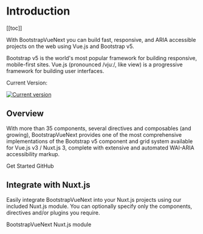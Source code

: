 # Introduction

<ClientOnly>
  <Teleport to=".bd-toc">

[[toc]]

  </Teleport>
</ClientOnly>

<div class="lead mb-5">

With BootstrapVueNext you can build fast, responsive, and ARIA accessible projects on the web using Vue.js and Bootstrap v5.

</div>

<BRow>
  <BCol class="text-center" cols="12" sm="6">
    <BLink class="card-link" href="https://getbootstrap.com" target="_blank" rel="noopener">
      <BCard class="p-3">
        <BootstrapIcon aria-hidden class="icon-lg" />
        <BCardText class="mt-4">
          Bootstrap v5 is the world's most popular framework for building responsive, mobile-first sites.
        </BCardText>
      </BCard>
    </BLink>
  </BCol>
  <BCol class="text-center">
    <BLink class="card-link" href="https://vuejs.org" target="_blank" rel="noopener">
      <BCard class="p-3">
        <VueIcon aria-hidden class="icon-lg" />
        <BCardText class="mt-4">
          Vue.js (pronounced /vjuː/, like view) is a progressive framework for building user interfaces.
        </BCardText>
      </BCard>
    </BLink>
  </BCol>
</BRow>

<p class="mb-2 d-flex small">Current Version:</p>
<a href="https://www.npmjs.com/package/bootstrap-vue-next" target="_blank" rel="noopener">
  <img src="https://flat.badgen.net/npm/v/bootstrap-vue-next" alt="Current version">
</a>

## Overview

With more than 35 components, several directives and composables (and growing), BootstrapVueNext provides one of the most comprehensive implementations of the Bootstrap v5 component and grid system available for Vue.js v3 / Nuxt.js 3, complete with extensive and automated WAI-ARIA accessibility markup.

<div class="d-flex gap-2 mt-4">
  <BButton :to="withBase('/docs')" variant="primary">Get Started</BButton>
  <BButton :href="globalData.githubUrl" target="_blank" rel="noopener" variant="outline-secondary">GitHub</BButton>
</div>

## Integrate with Nuxt.js

Easily integrate BootstrapVueNext into your Nuxt.js projects using our included Nuxt.js module. You can optionally specify only the components, directives and/or plugins you require.

<BButton variant="secondary" :to="withBase('/docs#installation-nuxt-js-3')" class="mt-3">BootstrapVueNext Nuxt.js module</BButton>

<script setup lang="ts">
import {
  BButton,
  BCol,
  BCard,
  BCardText,
  BLink,
  BBadge,
  BRow,
} from 'bootstrap-vue-next'
import {inject} from 'vue'
import {withBase} from 'vitepress'
import BootstrapIcon from '~icons/simple-icons/bootstrap'
import VueIcon from '~icons/simple-icons/vuedotjs'
import {appInfoKey} from '../.vitepress/theme/keys'

const globalData = inject(appInfoKey, {
  discordUrl: '',
  githubUrl: '',
  opencollectiveUrl: '',
})
</script>
